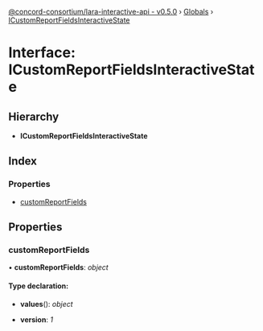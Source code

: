 [@concord-consortium/lara-interactive-api - v0.5.0](../README.md) › [Globals](../globals.md) › [ICustomReportFieldsInteractiveState](icustomreportfieldsinteractivestate.md)

# Interface: ICustomReportFieldsInteractiveState

## Hierarchy

* **ICustomReportFieldsInteractiveState**

## Index

### Properties

* [customReportFields](icustomreportfieldsinteractivestate.md#customreportfields)

## Properties

###  customReportFields

• **customReportFields**: *object*

#### Type declaration:

* **values**(): *object*

* **version**: *1*
